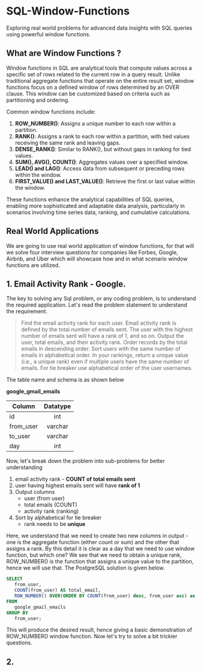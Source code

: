 # SQL-Window-Functions
 Exploring real world problems for advanced data insights with SQL queries using powerful window functions.  

## What are Window Functions ?  

Window functions in SQL are analytical tools that compute values across a specific set of rows related to the current row in a query result. Unlike traditional aggregate functions that operate on the entire result set, window functions focus on a defined window of rows determined by an OVER clause. This window can be customized based on criteria such as partitioning and ordering.

Common window functions include:

1. **ROW_NUMBER()**: Assigns a unique number to each row within a partition.
2. **RANK()**: Assigns a rank to each row within a partition, with tied values receiving the same rank and leaving gaps.
3. **DENSE_RANK()**: Similar to RANK(), but without gaps in ranking for tied values.
4. **SUM(), AVG(), COUNT()**: Aggregates values over a specified window.
5. **LEAD() and LAG()**: Access data from subsequent or preceding rows within the window.
6. **FIRST_VALUE() and LAST_VALUE()**: Retrieve the first or last value within the window.

These functions enhance the analytical capabilities of SQL queries, enabling more sophisticated and adaptable data analysis, particularly in scenarios involving time series data, ranking, and cumulative calculations.  

## Real World Applications  

We are going to use real world application of window functions, for that will we solve four interview questions for companies like Forbes, Google, Airbnb, and Uber which will showcase how and in what scenario window functions are utilized.  

## 1. Email Activity Rank - Google.  

The key to solving any Sql problem, or any coding problem, is to understand the required application. Let's read the problem statement to understand the requirement.  

> Find the email activity rank for each user. Email activity rank is defined by the total number of emails sent. The user with the highest number of emails sent will have a rank of 1, and so on. Output the user, total emails, and their activity rank. Order records by the total emails in descending order. Sort users with the same number of emails in alphabetical order.
In your rankings, return a unique value (i.e., a unique rank) even if multiple users have the same number of emails. For tie breaker use alphabetical order of the user usernames.

The table name and schema is as shown below  

**google_gmail_emails**  

| Column | Datatype |
| --------- |:--------:|
| id        | int      |
| from_user | varchar  |
| to_user   | varchar  |
| day       |  int     |  

Now, let's break down the problem into sub-problems for better understanding  

1. email activity rank - **COUNT of total emails sent**
2. user having highest emails sent will have **rank of 1**
3. Output columns
   * user (from user)
   * total emails (COUNT)
   * activity rank (ranking)
4. Sort by alphabetical for tie breaker
   * rank needs to be **unique**

Here, we understand that we need to create two new columns in output - one is the aggregate function (either count or sum) and the other that assigns a rank. By this detail it is clear as a day that we need to use window function, but which one? We see that we need to obtain a unique rank, ROW_NUMBER() is the function that assigns a unique value to the partition, hence we will use that. The PostgreSQL solution is given below.  

```sql
SELECT
   from_user, 
   COUNT(from_user) AS total_email,
   ROW_NUMBER() OVER(ORDER BY COUNT(from_user) desc, from_user asc) as activity_rank
FROM 
   google_gmail_emails
GROUP BY 
   from_user;
```

This will produce the desired result, hence giving a basic demonstration of ROW_NUMBER() window function. Now let's try to solve a bit trickier questions.  

## 2. 


